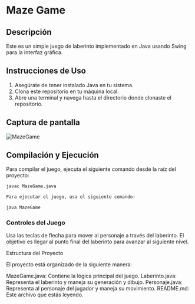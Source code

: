 # Maze Game

## Descripción
Este es un simple juego de laberinto implementado en Java usando Swing para la interfaz gráfica.

## Instrucciones de Uso
1. Asegúrate de tener instalado Java en tu sistema.
2. Clona este repositorio en tu máquina local.
3. Abre una terminal y navega hasta el directorio donde clonaste el repositorio.
   

## Captura de pantalla

![MazeGame](https://github.com/MiguelAntonioRS/MazeGame/assets/159189630/0e52c2e7-ffb6-47eb-aec7-f27c6765a122)


## Compilación y Ejecución
Para compilar el juego, ejecuta el siguiente comando desde la raíz del proyecto:
```bash
javac MazeGame.java

Para ejecutar el juego, usa el siguiente comando:

java MazeGame
```
### Controles del Juego

   Usa las teclas de flecha para mover al personaje a través del laberinto.
   El objetivo es llegar al punto final del laberinto para avanzar al siguiente nivel.

Estructura del Proyecto

El proyecto está organizado de la siguiente manera:

   MazeGame.java: Contiene la lógica principal del juego.
   Laberinto.java: Representa el laberinto y maneja su generación y dibujo.
   Personaje.java: Representa al personaje del jugador y maneja su movimiento.
   README.md: Este archivo que estás leyendo.

